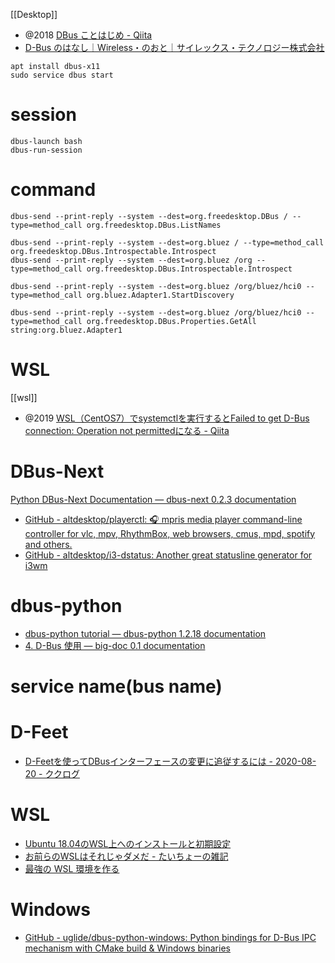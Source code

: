 [[Desktop]]

- @2018 [DBus ことはじめ - Qiita](https://qiita.com/byuu/items/c600366b9c138f639863)
- [D-Bus のはなし｜Wireless・のおと｜サイレックス・テクノロジー株式会社](https://www.silex.jp/blog/wireless/2017/01/d-bus.html)

```
apt install dbus-x11
sudo service dbus start
```

# session
```
dbus-launch bash
dbus-run-session
```

# command

```
dbus-send --print-reply --system --dest=org.freedesktop.DBus / --type=method_call org.freedesktop.DBus.ListNames

dbus-send --print-reply --system --dest=org.bluez / --type=method_call org.freedesktop.DBus.Introspectable.Introspect
dbus-send --print-reply --system --dest=org.bluez /org --type=method_call org.freedesktop.DBus.Introspectable.Introspect

dbus-send --print-reply --system --dest=org.bluez /org/bluez/hci0 --type=method_call org.bluez.Adapter1.StartDiscovery

dbus-send --print-reply --system --dest=org.bluez /org/bluez/hci0 --type=method_call org.freedesktop.DBus.Properties.GetAll string:org.bluez.Adapter1
```

# WSL
[[wsl]]
- @2019 [WSL（CentOS7）でsystemctlを実行するとFailed to get D-Bus connection: Operation not permittedになる - Qiita](https://qiita.com/mzmiyabi/items/fec2c211e0325a5460a8)

# DBus-Next
[Python DBus-Next Documentation — dbus-next 0.2.3 documentation](https://python-dbus-next.readthedocs.io/en/latest/)

- [GitHub - altdesktop/playerctl: 🎧 mpris media player command-line controller for vlc, mpv, RhythmBox, web browsers, cmus, mpd, spotify and others.](https://github.com/altdesktop/playerctl)
- [GitHub - altdesktop/i3-dstatus: Another great statusline generator for i3wm](https://github.com/altdesktop/i3-dstatus)

# dbus-python 
- [dbus-python tutorial — dbus-python 1.2.18 documentation](https://dbus.freedesktop.org/doc/dbus-python/tutorial.html)
- [4. D-Bus 使用 — big-doc 0.1 documentation](https://thebigdoc.readthedocs.io/en/latest/dbus/index.html)



# service name(bus name)

# D-Feet
- [D-Feetを使ってDBusインターフェースの変更に追従するには - 2020-08-20 - ククログ](https://www.clear-code.com/blog/2020/8/20.html)

# WSL
- [Ubuntu 18.04のWSL上へのインストールと初期設定](https://www.aise.ics.saitama-u.ac.jp/~gotoh/HowToInstallUbuntu1804OnWSL.html)
- [お前らのWSLはそれじゃダメだ - たいちょーの雑記](https://xztaityozx.hatenablog.com/entry/2017/12/01/001544)
- [最強の WSL 環境を作る](https://zenn.dev/masakura/articles/8d05c70c35b0d7)

# Windows
- [GitHub - uglide/dbus-python-windows: Python bindings for D-Bus IPC mechanism with CMake build & Windows binaries](https://github.com/uglide/dbus-python-windows)


